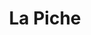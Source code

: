 ---
title: La Piche
nombre_comunidad: La Piche
municipio: Toluviejo
departamento: Sucre
descripcion: >-
  Comunidad campesina e indígena de Tolúviejo en los Montes de María. Tiene una
  dinámica comunitaria muy rica, con proyectos de atención infantil juvenil y
  familiar desde la Iglesia. También es zona forestal y minera por lo que hay
  proyectos de conservación de la serranía, de cultivos de cacao, rutas
  turísticas y explotación de la piedra caliza. Falta cohesionar mejor las
  iniciativas. Cuenta con un hostal y una Casa indígena.
num_personas: 618
num_familias: 235
min_distancia_casco_urbano: 12
km_distancia_casco_urbano: 8
vias_acceso: 'via principal  pavimentada en mal estado '
infraestructura_comunitaria:
  - Instituciones educativas (IE)
  - Espacios deportivos
  - Casa Indígena
  - Hostal
notas_infraestructura_comunitaria: ''
liderazgo_comunidad:
  - >-
    Asociaciones de productores que trabajan por sus objetivos la base social es
    amplia y en temas ambientales; productivos se requiere fortalecer
    comunitariamente. Producción artesanal asociada para talla de la piedra.
inclusion_diversidad_genero: >-
  Niños y jóvenes en hijos de luz, apoyo de "roca madre"

  Cabildo Zenú, (360personas en el Cabildo)

  20 jóvenes en proceso de participación de iglesia cristiana.

  No hay organización de mujeres con enfoque de género, pero sí están vinculadas
  en actividades productivas alrededor del picado de la Piedra.
comentarios_conectividad: Hay acceso a internet, se mantiene estable si hay energía eléctrica
punto_SOLE: INSTITUCIÓN EDUCATIVA LA PICHE.
comentarios_punto_SOLE:
  - >-
    https://padlet.com/comunidadlapiche/sole-qu-hace-nica-a-mi-comunidad-1yr8jlzobloys5hv
ppales_actividades_economicas_vocacion_productiva:
  - Turismo de naturaleza
  - Minería
comentarios_ppales_actividades_economicas_vocacion_productiva: ''
comunidad_sostenible_uso_suelo: |-
  Zona de amortiguamiento de Serrania de Coraza
  Minería artesanal
  Producción agropecuaria
org_con_proyeccion: []
servicios_publicos_comunidades_focalizadas:
  - Acueducto
comunidades_focalizadas_educacion_infraestructura_educativa:
  - Institución educativa
comunidades_focalizadas_practicas_organizativas: []
conectividad_minima: Bueno
iniciativas_priorizadas:
  - >-
    Con el programa se trabajó en fortalecer las capacidades de las
    organizaciones comunitarias de turismo comunidades para generar una
    propuesta de valor en torno a las actividades de turismo de naturaleza
  - ' regenerativo y cultural'
  - ' en  los corregimientos de La Piche ( Ecorruta) y San Pedro Consolado (Asoturcon)'
  - ' que generen nuevas experiencias turísticas vivenciales'
  - ' vinculando a diferentes actores y sectores de la población. '
org_focalizada: []
riesgo: ''
otros_programas_USAID:
  - Nuestra Tierra Próspera
  - Riqueza Natural
alianzas_colaboradores:
  - 'PNUD '
posibilidad_iniciativas_conjuntas_aliados_2: []
actividades_ocio:
  - >-
    Proyecto ""Hijos de la luz"" (Grupo folclórico con propietaria de Roca
    Madre)
medios_comunicacion_narrativas_locales:
  - Comunicarte
num_visitas_realizadas: 40
num_diagnosticos_rurales_participativos_realizados: 1
infraestructura_salud_atencion_psicosocial:
  - A través del programa
  - ' el CENTRO DE SALUD SAN JOSE DE TOLUVIEJO E.S.E habilitó los servicios de psicología'
  - ' fisioterapia'
  - ' terapia ocupacional y fonoaudología. Todas por el momento de manera presencial en la cabecera municipal de Toluviejo. '
notas_infraestructura_salud_atencion_psicosocial: Acompañamiento del PNUD (cerrado).
num_visitas_predio: 5
url: /comunidad-focalizada/la-piche
layout: single
download_file: /reportes/la-piche.pdf

---